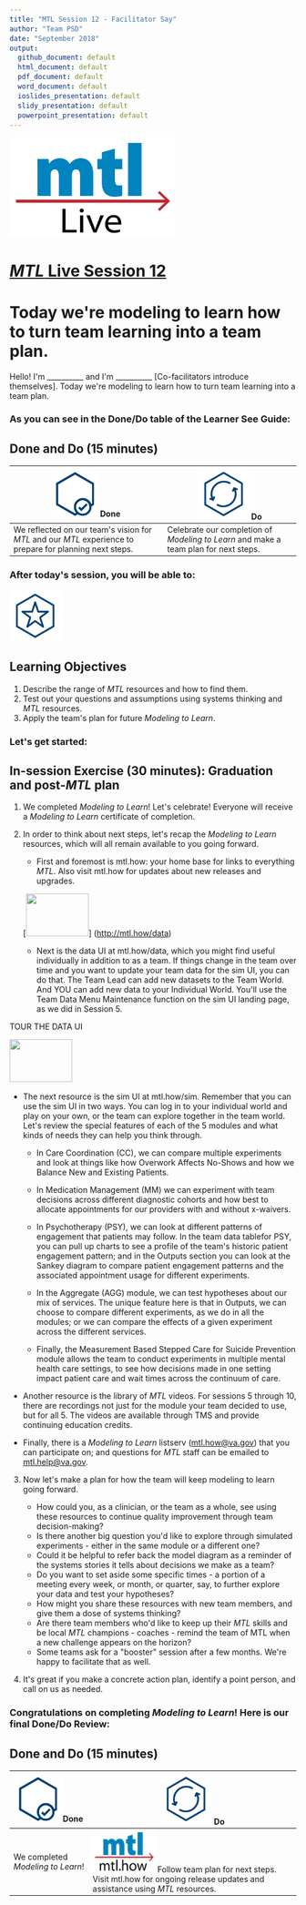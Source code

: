 ```yaml
---
title: "MTL Session 12 - Facilitator Say"
author: "Team PSD"
date: "September 2018"
output: 
  github_document: default
  html_document: default
  pdf_document: default
  word_document: default
  ioslides_presentation: default
  slidy_presentation: default
  powerpoint_presentation: default
---
```


<img src = "https://github.com/lzim/teampsd/blob/master/resources/logos/mtl_live_sq_sm.png"
     height = "175" width = "290">  

# [*MTL* Live Session 12](https://github.com/lzim/teampsd/blob/master/mtl_facilitate_workgroup/mtl_live_guide/mtl_live_session12_see.Rmd "MTL Live Session 12")

# Today we're modeling to learn how to turn team learning into a team plan.
Hello! I'm __________ and I'm __________ [Co-facilitators introduce themselves]. Today we're modeling to learn how to turn team learning into a team plan.    

### As you can see in the Done/Do table of the Learner See Guide:

## Done and Do (15 minutes)
<!-- Do/Done Tables -->
| <img src = "https://github.com/lzim/teampsd/blob/master/resources/icons/done.png" height = "80" width = "80"> **Done** | <img src = "https://github.com/lzim/teampsd/blob/master/resources/icons/do.png" height = "90" width = "90"> **Do** |
| --- | --- |  
| We reflected on our team's vision for _MTL_ and our _MTL_ experience to prepare for planning next steps. | Celebrate our completion of _Modeling to Learn_ and make a team plan for next steps. | 

### After today's session, you will be able to:

<!-- Learning Objectives Icon --> 
<img src = "https://github.com/lzim/teampsd/blob/master/resources/icons/learning_objectives.png" height = "90" width = "90" style ="display: inline-block"/> 

## Learning Objectives

1. Describe the range of *MTL* resources and how to find them.
2. Test out your questions and assumptions using systems thinking and *MTL* resources.
3. Apply the team's plan for future *Modeling to Learn*.

### Let's get started:

## In-session Exercise (30 minutes): Graduation and post-*MTL* plan

1. We completed _Modeling to Learn_! Let's celebrate! Everyone will receive a *Modeling to Learn* certificate of completion. 

2. In order to think about next steps, let's recap the *Modeling to Learn* resources, which will all remain available to you going forward.

   + First and foremost is mtl.how: your home base for links to everything *MTL*. Also visit mtl.how for updates about new releases and upgrades.

   [<img src = "https://raw.githubusercontent.com/lzim/teampsd/master/resources/logos/mtl_how_data_sm.png" height = "75" width = "110">] (http://mtl.how/data)
      
   + Next is the data UI at mtl.how/data, which you might find useful individually in addition to as a team. If things change in the team over time and you want to update your team data for the sim UI, you can do that. The Team Lead can add new datasets to the Team World. And YOU can add new data to your Individual World. You'll use the Team Data Menu Maintenance function on the sim UI landing page, as we did in Session 5.
   
TOUR THE DATA UI

   [<img src = "https://raw.githubusercontent.com/lzim/teampsd/master/resources/logos/mtl_how_sim.png" height = "75" width = "110">](http://mtl.how/sim) 
      
   + The next resource is the sim UI at mtl.how/sim. Remember that you can use the sim UI in two ways. You can log in to your individual world and play on your own, or the team can explore together in the team world. Let's review the special features of each of the 5 modules and what kinds of needs they can help you think through.  

       + In Care Coordination (CC), we can compare multiple experiments and look at things like how Overwork Affects No-Shows and how we Balance New and Existing Patients.

       + In Medication Management (MM) we can experiment with team decisions across different diagnostic cohorts and how best to allocate appointments for our providers with and without x-waivers.

       + In Psychotherapy (PSY), we can look at different patterns of engagement that patients may follow. In the team data tablefor PSY, you can pull up charts to see a profile of the team's historic patient engagement pattern; and in the Outputs section you can look at the Sankey diagram to compare patient engagement patterns and the associated appointment usage for different experiments.

       + In the Aggregate (AGG) module, we can test hypotheses about our mix of services. The unique feature here is that in Outputs, we can choose to compare different experiments, as we do in all the modules; or we can compare the effects of a given experiment across the different services. 

       + Finally, the Measurement Based Stepped Care for Suicide Prevention module allows the team to conduct experiments in multiple mental health care settings, to see how decisions made in one setting impact patient care and wait times across the continuum of care.
       
   + Another resource is the library of *MTL* videos. For sessions 5 through 10, there are recordings not just for the module your team decided to use, but for all 5. The videos are available through TMS and provide continuing education credits.

   + Finally, there is a *Modeling to Learn* listserv (mtl.how@va.gov) that you can participate on; and questions for *MTL* staff can be emailed to mtl.help@va.gov. 

3. Now let's make a plan for how the team will keep modeling to learn going forward.  

   + How could you, as a clinician, or the team as a whole, see using these resources to continue quality improvement through team decision-making?
   + Is there another big question you'd like to explore through simulated experiments - either in the same module or a different one?
   + Could it be helpful to refer back the model diagram as a reminder of the systems stories it tells about decisions we make as a team?
   + Do you want to set aside some specific times - a portion of a meeting every week, or month, or quarter, say, to further explore your data and test your hypotheses?
   + How might you share these resources with new team members, and give them a dose of systems thinking?
   + Are there team members who'd like to keep up their *MTL* skills and be local *MTL* champions - coaches - remind the team of MTL when a new challenge appears on the horizon?
   + Some teams ask for a "booster" session after a few months. We're happy to facilitate that as well.
   
 13. It's great if you make a concrete action plan, identify a point person, and call on us as needed.

### Congratulations on completing *Modeling to Learn*! Here is our final Done/Do Review:


## Done and Do (15 minutes)
<!-- Do/Done Tables -->
| <img src = "https://github.com/lzim/teampsd/blob/master/resources/icons/done.png" height = "80" width = "80"> **Done** | <img src = "https://github.com/lzim/teampsd/blob/master/resources/icons/do.png" height = "90" width = "90"> **Do** |
| --- | --- | 
| We completed _Modeling to Learn_!|[<img src = "https://raw.githubusercontent.com/lzim/teampsd/master/resources/logos/mtl_how_sm.png" height = "75" width = "110">](http://mtl.how) Follow team plan for next steps. Visit mtl.how for ongoing release updates and assistance using _MTL_ resources. | 


